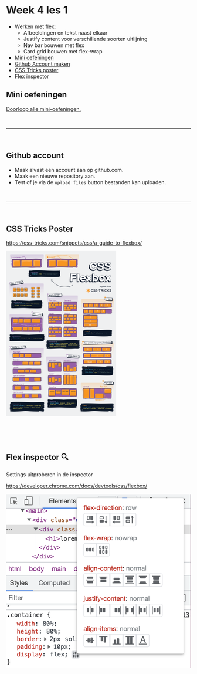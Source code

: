 # Week 4 les 1

- Werken met flex:
  - Afbeeldingen en tekst naast elkaar
  - Justify content voor verschillende soorten uitlijning
  - Nav bar bouwen met flex
  - Card grid bouwen met flex-wrap
- [Mini oefeningen](#mini-oefeningen)
- [Github Account maken](#github)
- [CSS Tricks poster](#css-tricks-poster)
- [Flex inspector](#flex-inspector)

## Mini oefeningen

[Doorloop alle mini-oefeningen.](./mini-oefeningen/flexbox)

<br><hr><br>

## Github account

- Maak alvast een account aan op github.com.
- Maak een nieuwe repository aan.
- Test of je via de `upload files` button bestanden kan uploaden.

<br><hr><br>

## CSS Tricks Poster

https://css-tricks.com/snippets/css/a-guide-to-flexbox/

<img src="./css-flexbox-poster.png" alt="Flexbox cheatsheet" title="Flexbox cheatsheet" width="300">

<br><br><br>

## Flex inspector 🔍

Settings uitproberen in de inspector

https://developer.chrome.com/docs/devtools/css/flexbox/

![inspect-flex](./flex-inspector.png)

